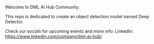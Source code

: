 Welcome to DML AI Hub Community.

This repo is dedicated to create an object detection model named Deep Detector.

Check our socials for upcoming events and more info:
LinkedIn: https://www.linkedin.com/company/dml-ai-hub/
